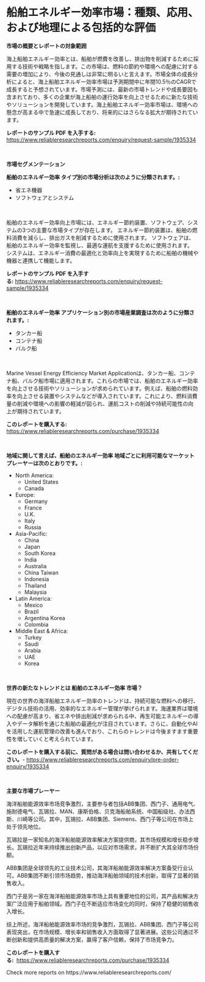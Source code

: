 <p><h1>船舶エネルギー効率市場：種類、応用、および地理による包括的な評価</h1></p><p><strong>市場の概要とレポートの対象範囲</strong></p>
<p><p>海上船舶エネルギー効率とは、船舶が燃費を改善し、排出物を削減するために採用する技術や戦略を指します。この市場は、燃料の節約や環境への配慮に対する需要の増加により、今後の見通しは非常に明るいと言えます。市場全体の成長分析によると、海上船舶エネルギー効率市場は予測期間中に年間10.5％のCAGRで成長すると予想されています。市場予測には、最新の市場トレンドや成長要因も含まれており、多くの企業が海上船舶の運行効率を向上させるために新たな技術やソリューションを開発しています。海上船舶エネルギー効率市場は、環境への懸念が高まる中で急速に成長しており、将来的にはさらなる拡大が期待されています。</p></p>
<p><strong>レポートのサンプル PDF を入手する:</strong> <a href="https://www.reliableresearchreports.com/enquiry/request-sample/1935334">https://www.reliableresearchreports.com/enquiry/request-sample/1935334</a></p>
<p>&nbsp;</p>
<p><strong>市場セグメンテーション</strong></p>
<p><strong>船舶のエネルギー効率 タイプ別の市場分析は次のように分類されます。:</strong></p>
<p><ul><li>省エネ機器</li><li>ソフトウェアとシステム</li></ul></p>
<p>&nbsp;</p>
<p><p>船舶のエネルギー効率向上市場には、エネルギー節約装置、ソフトウェア、システムの3つの主要な市場タイプが存在します。 エネルギー節約装置は、船舶の燃料消費を減らし、排出ガスを削減するために使用されます。 ソフトウェアは、船舶のエネルギー効率を監視し、最適な運航を支援するために使用されます。 システムは、エネルギー消費の最適化と効率向上を実現するために船舶の機械や機器と連携して機能します。</p></p>
<p><strong>レポートのサンプル PDF を入手する:</strong>&nbsp;<a href="https://www.reliableresearchreports.com/enquiry/request-sample/1935334">https://www.reliableresearchreports.com/enquiry/request-sample/1935334</a></p>
<p>&nbsp;</p>
<p><strong> 船舶のエネルギー効率 アプリケーション別の市場産業調査は次のように分類されます。:</strong></p>
<p><ul><li>タンカー船</li><li>コンテナ船</li><li>バルク船</li></ul></p>
<p>&nbsp;</p>
<p><p>Marine Vessel Energy Efficiency Market Applicationは、タンカー船、コンテナ船、バルク船市場に適用されます。これらの市場では、船舶のエネルギー効率を向上させる技術やソリューションが求められています。例えば、船舶の燃料効率を向上させる装置やシステムなどが導入されています。これにより、燃料消費量の削減や環境への影響の軽減が図られ、運航コストの削減や持続可能性の向上が期待されています。</p></p>
<p><strong>このレポートを購入する:</strong>&nbsp; <a href="https://www.reliableresearchreports.com/purchase/1935334">https://www.reliableresearchreports.com/purchase/1935334</a></p>
<p>&nbsp;</p>
<p><strong>地域に関して言えば、船舶のエネルギー効率 地域ごとに利用可能なマーケットプレーヤーは次のとおりです。:</strong></p>
<p><ul>
    <li>
        North America:
        <ul>
            <li>United States</li>
            <li>Canada</li>
        </ul>
    </li>
    <li>
        Europe:
        <ul>
            <li>Germany</li>
            <li>France</li>
            <li>U.K.</li>
            <li>Italy</li>
            <li>Russia</li>
        </ul>
    </li>
    <li>
        Asia-Pacific:
        <ul>
            <li>China</li>
            <li>Japan</li>
            <li>South Korea</li>
            <li>India</li>
            <li>Australia</li>
            <li>China Taiwan</li>
            <li>Indonesia</li>
            <li>Thailand</li>
            <li>Malaysia</li>
        </ul>
    </li>
    <li>
        Latin America:
        <ul>
            <li>Mexico</li>
            <li>Brazil</li>
            <li>Argentina Korea</li>
            <li>Colombia</li>
        </ul>
    </li>
    <li>
        Middle East & Africa:
        <ul>
            <li>Turkey</li>
            <li>Saudi</li>
            <li>Arabia</li>
            <li>UAE</li>
            <li>Korea</li>
        </ul>
    </li>
    </ul></p>
<p>&nbsp;</p>
<p><strong>世界の新たなトレンドとは 船舶のエネルギー効率 市場？</strong></p>
<p><p>現在の世界の海洋船舶エネルギー効率のトレンドは、持続可能な燃料への移行、デジタル技術の活用、効率的なエネルギー管理が挙げられます。海運業界は環境への配慮が高まり、省エネや排出削減が求められる中、再生可能エネルギーの導入やデータ解析を通じた船舶の最適化が注目されています。さらに、自動化やAIを活用した運航管理の改善も進んでおり、これらのトレンドは今後ますます重要性を増していくと考えられています。</p></p>
<p><strong>このレポートを購入する前に、質問がある場合は問い合わせるか、共有してください。</strong>- <a href="https://www.reliableresearchreports.com/enquiry/pre-order-enquiry/1935334">https://www.reliableresearchreports.com/enquiry/pre-order-enquiry/1935334</a></p>
<p>&nbsp;</p>
<p><strong>主要な市場プレーヤー</strong></p>
<p><p>海洋船舶能源效率市场竞争激烈，主要参与者包括ABB集团、西门子、通用电气、施耐德电气、瓦锡拉、MAN、康斯伯格、贝克海船舶系统、中国船级社、办法西斯、川崎等公司。其中，瓦锡拉、ABB集团、Siemens、西门子等公司在市场上处于领先地位。</p><p>瓦锡拉是一家知名的海洋船舶能源效率解决方案提供商，其市场规模和增长稳步增长。瓦锡拉近年来持续推出创新产品，以应对市场需求，并不断扩大其全球市场份额。</p><p>ABB集团是全球领先的工业技术公司，其海洋船舶能源效率解决方案备受行业认可。ABB集团不断引领市场趋势，推动海洋船舶领域的技术创新，取得了显著的销售收入。</p><p>西门子是另一家在海洋船舶能源效率市场上具有重要地位的公司，其产品和解决方案广泛应用于船舶领域。西门子在不断适应市场变化的同时，保持了稳健的销售收入增长。</p><p>综上所述，海洋船舶能源效率市场的竞争激烈，瓦锡拉、ABB集团、西门子等公司表现突出，在市场规模、增长率和销售收入方面取得了显著进展。这些公司通过不断创新和提供高质量的解决方案，赢得了客户信赖，保持了市场竞争力。</p></p>
<p><strong>このレポートを購入する:</strong>&nbsp;&nbsp;<a href="https://www.reliableresearchreports.com/purchase/1935334">https://www.reliableresearchreports.com/purchase/1935334</a></p>
<p>Check more reports on https://www.reliableresearchreports.com/</p>